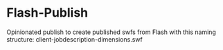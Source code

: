Flash-Publish
=============

Opinionated publish to create published swfs from Flash with this naming structure: client-jobdescription-dimensions.swf
